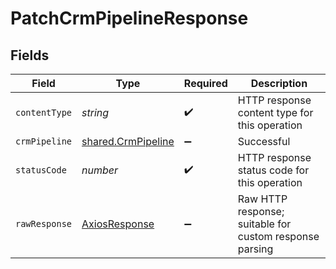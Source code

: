 # PatchCrmPipelineResponse


## Fields

| Field                                                           | Type                                                            | Required                                                        | Description                                                     |
| --------------------------------------------------------------- | --------------------------------------------------------------- | --------------------------------------------------------------- | --------------------------------------------------------------- |
| `contentType`                                                   | *string*                                                        | :heavy_check_mark:                                              | HTTP response content type for this operation                   |
| `crmPipeline`                                                   | [shared.CrmPipeline](../../../sdk/models/shared/crmpipeline.md) | :heavy_minus_sign:                                              | Successful                                                      |
| `statusCode`                                                    | *number*                                                        | :heavy_check_mark:                                              | HTTP response status code for this operation                    |
| `rawResponse`                                                   | [AxiosResponse](https://axios-http.com/docs/res_schema)         | :heavy_minus_sign:                                              | Raw HTTP response; suitable for custom response parsing         |
